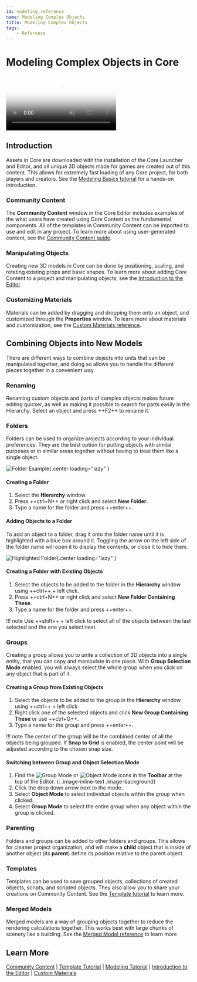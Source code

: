 ```yaml
---
id: modeling_reference
name: Modeling Complex Objects
title: Modeling Complex Objects
tags:
    - Reference
---
```


# Modeling Complex Objects in Core

<div class="mt-video">
    <video autoplay loop muted playsinline poster="/img/EditorManual/Abilities/Gem.png">
        <source src="/img/EditorManual/Art/BugShip.webm" type="video/webm" />
        <source src="/img/EditorManual/Art/BugShip.mp4" type="video/mp4" />
    </video>
</div>

## Introduction

Assets in Core are downloaded with the installation of the Core Launcher and Editor, and all unique 3D objects made for games are created out of this content. This allows for extremely fast loading of any Core project, for both players and creators. See the [Modeling Basics tutorial](modeling_basics.md) for a hands-on introduction.

### Community Content

The **Community Content** window in the Core Editor includes examples of the what users have created using Core Content as the fundamental components. All of the templates in Community Content can be imported to use and edit in any project. To learn more about using user-generated content, see the [Community Content guide](community_content.md).

### Manipulating Objects

Creating new 3D models in Core can be done by positioning, scaling, and rotating existing props and basic shapes. To learn more about adding Core Content to a project and manipulating objects, see the [Introduction to the Editor](editor_intro.md).

### Customizing Materials

Materials can be added by dragging and dropping them onto an object, and customized through the **Properties** window. To learn more about materials and customization, see the [Custom Materials reference](custom_materials.md).

## Combining Objects into New Models

There are different ways to combine objects into units that can be manipulated together, and doing so allows you to handle the different pieces together in a convenient way.

### Renaming

Renaming custom objects and parts of complex objects makes future editing quicker, as well as making it possible to search for parts easily in the Hierarchy. Select an object and press ++F2++ to rename it.

### Folders

Folders can be used to organize projects according to your individual preferences. They are the best option for putting objects with similar purposes or in similar areas together without having to treat them like a single object.

![Folder Example](../img/ComplexModels/ComplexModels_FolderExample.png){.center loading="lazy" }

#### Creating a Folder

1. Select the **Hierarchy** window.
2. Press ++ctrl+N++ or right click and select **New Folder**.
3. Type a name for the folder and press ++enter++.

#### Adding Objects to a Folder

To add an object to a folder, drag it onto the folder name until it is highlighted with a blue box around it. Toggling the arrow on the left side of the folder name will open it to display the contents, or close it to hide them.

![Highlighted Folder](../img/ComplexModels/ComplexModels_HighlightedFolder.png){.center loading="lazy" }

#### Creating a Folder with Existing Objects

1. Select the objects to be added to the folder in the **Hierarchy** window using ++ctrl++ + left click.
2. Press ++ctrl+N++ or right click and select **New Folder Containing These**.
3. Type a name for the folder and press ++enter++.

!!! note
    Use ++shift++ + left click to select all of the objects between the last selected and the one you select next.

### Groups

Creating a group allows you to unite a collection of 3D objects into a single entity, that you can copy and manipulate in one piece. With **Group Selection Mode** enabled, you will always select the whole group when you click on any object that is part of it.

#### Creating a Group from Existing Objects

1. Select the objects to be added to the group in the **Hierarchy** window using ++ctrl++ + left click.
2. Right click one of the selected objects and click **New Group Containing These** or use ++ctrl+G++.
3. Type a name for the group and press ++enter++.

!!! note
    The center of the group will be the combined center of all the objects being grouped. If **Snap to Grid** is enabled, the center point will be adjusted according to the chosen snap size.

#### Switching between Group and Object Selection Mode

1. Find the ![Group Mode](../img/EditorManual/icons/Icon_GroupMode.png) or ![Object Mode](../img/EditorManual/icons/Icon_ObjectMode.png) icons in the **Toolbar** at the top of the Editor.
{: .image-inline-text .image-background}
2. Click the drop down arrow next to the mode.
3. Select **Object Mode** to select individual objects within the group when clicked.
4. Select **Group Mode** to select the entire group when any object within the group is clicked.

### Parenting

Folders and groups can be added to other folders and groups. This allows for cleaner project organization, and will make a **child** object that is inside of another object (its **parent**) define its position relative to the parent object.

### Templates

Templates can be used to save grouped objects, collections of created objects, scripts, and scripted objects. They also allow you to share your creations on Community Content. See the [Template tutorial](template_reference.md) to learn more.

### Merged Models

Merged models are a way of grouping objects together to reduce the rendering calculations together. This works best with large chunks of scenery like a building. See the [Merged Model reference](merged_models.md) to learn more

## Learn More

[Community Content](community_content.md) | [Template Tutorial](template_reference.md) | [Modeling Tutorial](modeling_basics.md) | [Introduction to the Editor](editor_intro.md) | [Custom Materials](custom_materials.md)
